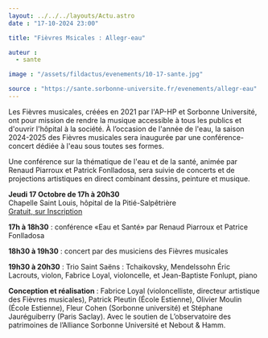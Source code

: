```yaml
---
layout: ../../../layouts/Actu.astro
date : "17-10-2024 23:00"

title: "Fièvres Msicales : Allegr-eau"

auteur :
  - sante

image : "/assets/fildactus/evenements/10-17-sante.jpg"

source : "https://sante.sorbonne-universite.fr/evenements/allegr-eau"
---
```


Les Fièvres musicales, créées en 2021 par l'AP-HP et Sorbonne Université, ont pour mission de rendre la musique accessible à tous les publics et d'ouvrir l'hôpital à la société. À l’occasion de l'année de l'eau, la saison 2024-2025 des Fièvres musicales sera inaugurée par une conférence-concert dédiée à l'eau sous toutes ses formes.

Une conférence sur la thématique de l'eau et de la santé, animée par Renaud Piarroux et Patrick Fonlladosa, sera suivie de concerts et de projections artistiques en direct combinant dessins, peinture et musique.

__Jeudi 17 Octobre de 17h à 20h30__  
Chapelle Saint Louis, hôpital de la Pitié-Salpêtrière  
[Gratuit, sur Inscription](https://www.billetweb.fr/allegr-eau)

__17h à 18h30__ : conférence «Eau et Santé» par Renaud Piarroux et Patrice Fonlladosa

__18h30 à 19h30__ : concert par des musiciens des Fièvres musicales

__19h30 à 20h30__ : Trio Saint Saëns : Tchaikovsky, Mendelssohn
Éric Lacrouts, violon, Fabrice Loyal, violoncelle, et Jean-Baptiste Fonlupt, piano

__Conception et réalisation__ : Fabrice Loyal (violoncelliste, directeur artistique des Fièvres musicales), Patrick Pleutin (École Estienne), Olivier Moulin (École Estienne), Fleur Cohen (Sorbonne université) et Stéphane Jauréguiberry (Paris Saclay). Avec le soutien de L’observatoire des patrimoines de l’Alliance Sorbonne Université et Nebout & Hamm.